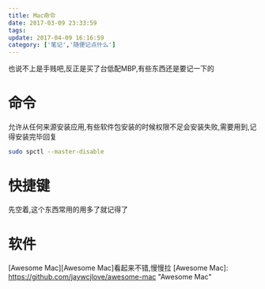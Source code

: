 ```yaml
---
title: Mac命令
date: 2017-03-09 23:33:59
tags:
update: 2017-04-09 16:16:59
category: ['笔记','随便记点什么']
---
```

也说不上是手贱吧,反正是买了台低配MBP,有些东西还是要记一下的
<!--more-->

# 命令

允许从任何来源安装应用,有些软件包安装的时候权限不足会安装失败,需要用到,记得安装完毕回复

```sh
sudo spctl --master-disable
```

# 快捷键

先空着,这个东西常用的用多了就记得了

# 软件

[Awesome Mac][Awesome Mac]看起来不错,慢慢拉
[Awesome Mac]: https://github.com/jaywcjlove/awesome-mac "Awesome Mac"